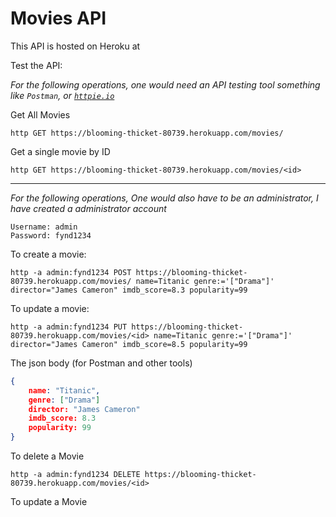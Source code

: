 # Movies API

This API is hosted on Heroku at

Test the API:

_For the following operations, one would need an API testing tool something like `Postman`, or [`httpie.io`](https://httpie.io)_

Get All Movies

```
http GET https://blooming-thicket-80739.herokuapp.com/movies/
```

Get a single movie by ID

```
http GET https://blooming-thicket-80739.herokuapp.com/movies/<id>
```

---

_For the following operations, One would also have to be an administrator, I have created a administrator account_

```
Username: admin
Password: fynd1234
```

To create a movie:

```
http -a admin:fynd1234 POST https://blooming-thicket-80739.herokuapp.com/movies/ name=Titanic genre:='["Drama"]' director="James Cameron" imdb_score=8.3 popularity=99
```

To update a movie:

```
http -a admin:fynd1234 PUT https://blooming-thicket-80739.herokuapp.com/movies/<id> name=Titanic genre:='["Drama"]' director="James Cameron" imdb_score=8.5 popularity=99
```

The json body (for Postman and other tools)

```json
{
    name: "Titanic",
    genre: ["Drama"]
    director: "James Cameron"
    imdb_score: 8.3
    popularity: 99
}
```

To delete a Movie

```
http -a admin:fynd1234 DELETE https://blooming-thicket-80739.herokuapp.com/movies/<id>
```

To update a Movie
